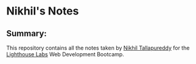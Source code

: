# Nikhil's Notes
## Summary:
This repository contains all the notes taken by [Nikhil Tallapureddy](https://github.com/snoopy55619819) for the [Lighthouse Labs](https://www.lighthouselabs.ca/) Web Development Bootcamp.

